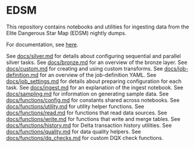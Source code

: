 # EDSM

This repository contains notebooks and utilities for ingesting data from the Elite Dangerous Star Map (EDSM) nightly dumps.

For documentation, see [here](https://github.com/bryanlharris/Documentation).

See [docs/silver.md](docs/silver.md) for details about configuring sequential and parallel silver tasks.
See [docs/bronze.md](docs/bronze.md) for an overview of the bronze layer.
See [docs/custom.md](docs/custom.md) for creating and using custom transforms.
See [docs/job-definition.md](docs/job-definition.md) for an overview of the job-definition YAML.
See [docs/job_settings.md](docs/job_settings.md) for details about preparing configuration for each task.
See [docs/ingest.md](docs/ingest.md) for an explanation of the ingest notebook.
See [docs/sampling.md](docs/sampling.md) for information on generating sample data.
See [docs/functions/config.md](docs/functions/config.md) for constants shared across notebooks.
See [docs/functions/utility.md](docs/functions/utility.md) for utility helper functions.
See [docs/functions/read.md](docs/functions/read.md) for functions that read data sources.
See [docs/functions/write.md](docs/functions/write.md) for functions that write and merge tables.
See [docs/functions/history.md](docs/functions/history.md) for Delta transaction history utilities.
See [docs/functions/quality.md](docs/functions/quality.md) for data quality helpers.
See [docs/functions/dq_checks.md](docs/functions/dq_checks.md) for custom DQX check functions.
